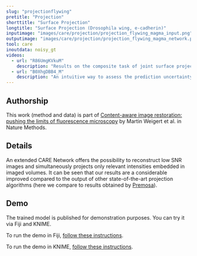 ```yaml
---
slug: "projectionflywing"
pretitle: "Projection"
shorttitle: "Surface Projection"
longtitle: "Surface Projection (Drosophila wing, e-cadherin)"
inputimage: "images/care/projection/projection_flywing_magma_input.png"
outputimage: "images/care/projection/projection_flywing_magma_network.png"
tool: care
inoutdata: noisy_gt
videos:
  - url: "R86UmgKVkuM"
    description: "Results on the composite task of joint surface projection and denoising (on a developing *D. melanogaster* wing)."  
  - url: "B0XhgDBB4_M"
    description: "An intuitive way to assess the prediction uncertainty CARE networks predict in addition to predicting the restored images." 
---
```


## Authorship

This work (method and data) is part of [Content-aware image restoration: pushing the limits of fluorescence microscopy](http://dx.doi.org/10.1038/s41592-018-0216-7) by Martin Weigert et al. in Nature Methods. 

## Details

An extended CARE Network offers the possibility to reconstruct low SNR images and simultaneously projects only relevant intensities embedded in imaged volumes. It can be seen that our results are a considerable improved compared to the output of other state-of-the-art projection algorithms (here we compare to results obtained by [Premosa](https://github.com/CBlasse/premosa)).

## Demo

The trained model is published for demonstration purposes. You can try it via Fiji and KNIME.

To run the demo in Fiji, [follow these instructions](https://github.com/CSBDeep/CSBDeep_website/wiki/Fiji-Command-%E2%80%93-Surface-Projection-(Flywing)).

To run the demo in KNIME, [follow these instructions](https://github.com/CSBDeep/CSBDeep_website/wiki/KNIME-Workflow-%E2%80%93-Surface-Projection-(Flywing)).

